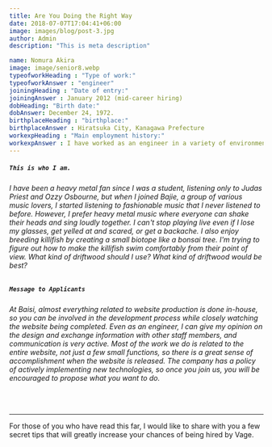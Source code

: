 ```yaml
---
title: Are You Doing the Right Way
date: 2018-07-07T17:04:41+06:00
image: images/blog/post-3.jpg
author: Admin
description: "This is meta description"

name: Nomura Akira
image: image/senior8.webp
typeofworkHeading : "Type of work:"
typeofworkAnswer : "engineer"
joiningHeading : "Date of entry:"
joiningAnswer : January 2012 (mid-career hiring)
dobHeading: "Birth date:"
dobAnswer: December 24, 1972.
birthplaceHeading : "birthplace:"
birthplaceAnswer : Hiratsuka City, Kanagawa Prefecture
workexpHeading : "Main employment history:"
workexpAnswer : I have worked as an engineer in a variety of environments and work styles, including telecommunication companies, system companies, web production companies, and freelancers. I can use almost 10 different languages. 
---
```


##### **`This is who I am.`**

###### I have been a heavy metal fan since I was a student, listening only to Judas Priest and Ozzy Osbourne, but when I joined Bajie, a group of various music lovers, I started listening to fashionable music that I never listened to before. However, I prefer heavy metal music where everyone can shake their heads and sing loudly together. I can't stop playing live even if I lose my glasses, get yelled at and scared, or get a backache. I also enjoy breeding killifish by creating a small biotope like a bonsai tree. I'm trying to figure out how to make the killifish swim comfortably from their point of view. What kind of driftwood should I use? What kind of driftwood would be best?

##### **`Message to Applicants`**

###### At Baisi, almost everything related to website production is done in-house, so you can be involved in the development process while closely watching the website being completed. Even as an engineer, I can give my opinion on the design and exchange information with other staff members, and communication is very active. Most of the work we do is related to the entire website, not just a few small functions, so there is a great sense of accomplishment when the website is released. The company has a policy of actively implementing new technologies, so once you join us, you will be encouraged to propose what you want to do.
&nbsp;

---
For those of you who have read this far, I would like to share with you a few secret tips that will greatly increase your chances of being hired by Vage.